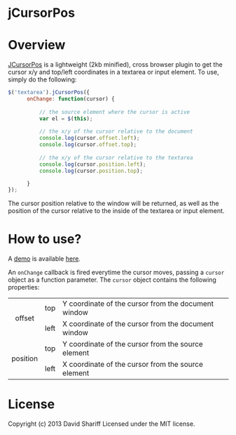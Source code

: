 jCursorPos
==========
# Overview
<a href="">JCursorPos</a> is a lightweight (2kb minified), cross browser plugin to get the cursor x/y and top/left coordinates in a textarea or input element. To use, simply do the following:

```javascript
$('textarea').jCursorPos({
      onChange: function(cursor) {
      
          // the source element where the cursor is active
          var el = $(this);
          
          // the x/y of the cursor relative to the document
          console.log(cursor.offset.left);
          console.log(cursor.offset.top);
          
          // the x/y of the cursor relative to the textarea
          console.log(cursor.position.left);
          console.log(cursor.position.top);

      }
});
```

The cursor position relative to the window will be returned, as well as the position of the cursor relative to the inside of the textarea or input element.

# How to use?
A <a href="http://davidshariff.github.io/jcursorpos/">demo</a> is available <a href="http://davidshariff.github.io/jcursorpos/">here</a>. 

An <code>onChange</code> callback is fired everytime the cursor moves, passing a <code>cursor</code> object as a function parameter.
The <code>cursor</code> object contains the following properties:

<table>
<tbody>
  <tr>
    <td rowspan="2" style="text-align:center">offset</td>
    <td style="text-align:center">top</td>
    <td>Y coordinate of the cursor from the document window</td>
  </tr>
  <tr>
    <td style="text-align:center">left</td>
    <td>X coordinate of the cursor from the document window</td>
  </tr>
<tr>
    <td rowspan="2" style="text-align:center">position</td>
    <td align="center" style="text-align:center">top</td>
    <td>Y coordinate of the cursor from the source element</td>
  </tr>
  <tr>
    <td style="text-align:center">left</td>
    <td>X coordinate of the cursor from the source element</td>
  </tr>
</tbody>
</table>

# License
Copyright (c) 2013 David Shariff Licensed under the MIT license.
